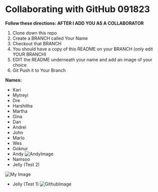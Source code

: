 # Collaborating with GitHub 091823 


**Follow these directions: AFTER I ADD YOU AS A COLLABORATOR**

1. Clone down this repo 
2. Create a BRANCH called Your Name 
3. Checkout that BRANCH 
4. You should have a copy of this README on your BRANCH (only edit YOUR BRANCH) 
5. EDIT the README underneath your name and add an image of your choice 
6. Git Push it to Your Branch 

**Names:**

- Kari
- Mytreyi
- Dre
- Harshitha
- Martha
- Gina
- Dan
- Andrei
- John
- Marlo
- Wes
- Goknur
- Andy
![AndyImage](https://i.imgur.com/kFFi7.jpeg)
- Namsoo
- Jelly (Test 2)

![My Image](https://files.cults3d.com/uploaders/17049402/illustration-file/b68b967b-21e5-4047-8980-c63e7f4bc123/main.png)

- Jelly (Test 1)
![GithubImage](https://res.cloudinary.com/practicaldev/image/fetch/s--2gpbN4za--/c_limit%2Cf_auto%2Cfl_progressive%2Cq_auto%2Cw_880/https://dev-to-uploads.s3.amazonaws.com/uploads/articles/yib9s4xsemw1yve260mm.jpeg)
